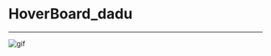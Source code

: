 # HoverBoard_dadu
---
![gif](https://user-images.githubusercontent.com/91726340/174945739-c1a3d992-6210-4986-b039-2890a3659f0a.gif)
